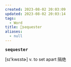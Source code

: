 ```yaml
---
created: 2023-08-02 20:03:09
updated: 2023-08-02 20:03:14
tags:
  - Word
title: 📖sequester
aliases:
  - null
---
```


<pre><strong>sequester</strong></pre>
[sɪ'kwɛstɚ]
v. to set apart 隔绝
